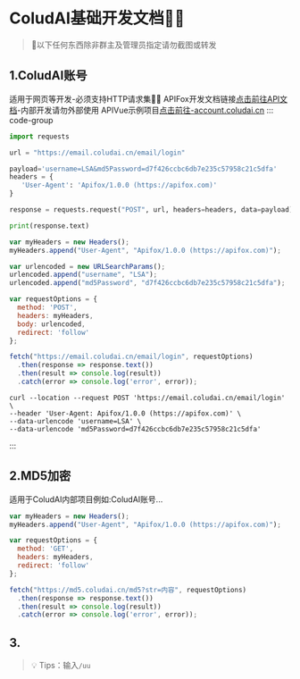 # ColudAI基础开发文档👨‍🔬
> 🐨以下任何东西除非群主及管理员指定请勿截图或转发

## 1.ColudAI账号
适用于网页等开发-必须支持HTTP请求集🤷‍♂️
APIFox开发文档链接[点击前往API文档](https://apifox.com/apidoc/shared-ccfa7598-fd79-43f9-9a62-757df6259dc5)-内部开发请勿外部使用
APIVue示例项目[点击前往-account.coludai.cn](https://account.coludai.cn/)
::: code-group

```python [Python]
import requests

url = "https://email.coludai.cn/email/login"

payload='username=LSA&md5Password=d7f426ccbc6db7e235c57958c21c5dfa'
headers = {
   'User-Agent': 'Apifox/1.0.0 (https://apifox.com)'
}

response = requests.request("POST", url, headers=headers, data=payload)

print(response.text)
```

```js [JavaScript]
var myHeaders = new Headers();
myHeaders.append("User-Agent", "Apifox/1.0.0 (https://apifox.com)");

var urlencoded = new URLSearchParams();
urlencoded.append("username", "LSA");
urlencoded.append("md5Password", "d7f426ccbc6db7e235c57958c21c5dfa");

var requestOptions = {
  method: 'POST',
  headers: myHeaders,
  body: urlencoded,
  redirect: 'follow'
};

fetch("https://email.coludai.cn/email/login", requestOptions)
  .then(response => response.text())
  .then(result => console.log(result))
  .catch(error => console.log('error', error));
```

```shell [Shell]
curl --location --request POST 'https://email.coludai.cn/email/login' \
--header 'User-Agent: Apifox/1.0.0 (https://apifox.com)' \
--data-urlencode 'username=LSA' \
--data-urlencode 'md5Password=d7f426ccbc6db7e235c57958c21c5dfa'
```

:::
## 2.MD5加密
适用于ColudAI内部项目例如:ColudAI账号...
```javascript
var myHeaders = new Headers();
myHeaders.append("User-Agent", "Apifox/1.0.0 (https://apifox.com)");

var requestOptions = {
  method: 'GET',
  headers: myHeaders,
  redirect: 'follow'
};

fetch("https://md5.coludai.cn/md5?str=内容", requestOptions)
  .then(response => response.text())
  .then(result => console.log(result))
  .catch(error => console.log('error', error));
```
## 3.
> 💡 Tips：输入`/uu`

